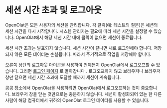 # 세션 시간 초과 및 로그아웃

OpenOlat은 모든 사용자의 세션을 관리합니다. 각 클릭(예: 테스트의 질문)은 세션의 세션 시간을 다시 시작합니다. 시스템 관리자는 필요에 따라 세션 시간을 설정할 수 있습니다. OpenOlat에서 해당 세션 시간 내에 클릭이 없으면 세션이 종료됩니다.

세션 시간 초과는 발표되지 않습니다. 세션 시간이 끝나면 새로 로그인해야 합니다. 저장되지 않은 모든 데이터는 손실됩니다. 따라서 주기적으로 작업을 저장해야 합니다.

오른쪽 상단의 로그아웃 아이콘을 사용하여 언제든지 OpenOlat에서 로그오프할 수 있습니다. 그러면 [로그인 페이지](https://docs.openolat.org/manual_user/login/Login_Page/) 로 돌아갑니다 . 로그오프하지 않고 브라우저나 브라우저 창만 닫으면 세션 시간 초과에 도달할 때까지 세션이 계속됩니다.

공공 장소에서 OpenOlat을 사용하려면 OpenOlat에서 로그오프하는 것이 중요합니다. 브라우저 창을 닫는 것만으로는 충분하지 않습니다. 세션이 활성화되어 있는 한 다른 사람이 해당 컴퓨터에서 귀하의 OpenOlat 로그인 데이터를 사용할 수 있습니다.